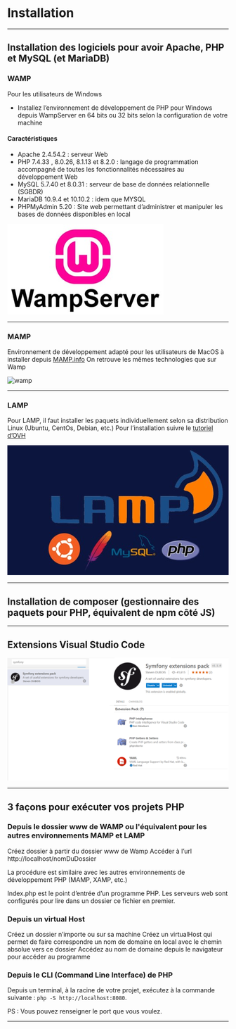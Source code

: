 # Installation

---

## Installation des logiciels pour avoir Apache, PHP et MySQL (et MariaDB)

### WAMP

Pour les utilisateurs de Windows
- Installez l’environnement de développement de PHP pour Windows depuis WampServer en 64 bits ou 32 bits selon la configuration de votre machine

#### Caractéristiques

- Apache 2.4.54.2 : serveur Web
- PHP 7.4.33 , 8.0.26, 8.1.13 et 8.2.0 : langage de programmation accompagné de toutes les fonctionnalités nécessaires au développement Web
- MySQL 5.7.40 et 8.0.31 : serveur de base de données relationnelle (SGBDR)
- MariaDB 10.9.4 et 10.10.2 : idem que MYSQL
- PHPMyAdmin 5.20 : Site web permettant d’administrer et manipuler les bases de données disponibles en local

![wamp](./img/wamp.jpg)

---

### MAMP

Environnement de développement adapté pour les utilisateurs de MacOS à installer depuis [MAMP.info](https://mamp.info)
On retrouve les mêmes technologies que sur Wamp

![wamp](./img/mamp.jpg)

---

### LAMP

Pour LAMP, il faut installer les paquets individuellement selon sa distribution Linux (Ubuntu, CentOs, Debian, etc.)
Pour l’installation suivre le [tutoriel d’OVH](https://help.ovhcloud.com/csm/fr-dedicated-servers-setup-lamp-debian-ubuntu?id=kb_article_view&sysparm_article=KB0043615)

![wamp](./img/lamp.jpg)

---

## Installation de composer (gestionnaire des paquets pour PHP, équivalent de npm côté JS)

---

## Extensions Visual Studio Code

![wamp](./img/symfony-pack.png)

---

## 3 façons pour exécuter vos projets PHP

### Depuis le dossier www de WAMP ou l'équivalent pour les autres environnements MAMP et LAMP


Créez dossier à partir du dossier www de Wamp
Accéder à l’url http://localhost/nomDuDossier

La procédure est similaire avec les autres environnements de développement PHP (MAMP, XAMP, etc.)

Index.php est le point d’entrée d’un programme PHP. Les serveurs web sont configurés pour lire dans un dossier ce fichier en premier.


### Depuis un virtual Host

Créez un dossier n’importe ou sur sa machine
Créez un virtualHost qui permet de faire correspondre un nom de domaine en local avec le chemin absolue vers ce dossier
Accédez au nom de domaine depuis le navigateur pour accéder au programme


### Depuis le CLI (Command Line Interface) de PHP

Depuis un terminal, à la racine de votre projet, exécutez à la commande suivante : `php -S http://localhost:8080`.

PS : Vous pouvez renseigner le port que vous voulez.

---


